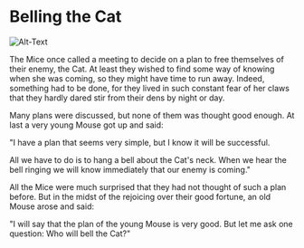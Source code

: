 # Belling the Cat
![Alt-Text](http://read.gov/aesop/media/belling-the-cat_Resources/belling-the-cat-5.jpg)

The Mice once called a meeting to decide on a plan to free themselves of their enemy, the Cat. At least they wished to find some way of knowing when she was coming, so they might have time to run away. Indeed, something had to be done, for they lived in such constant fear of her claws that they hardly dared stir from their dens by night or day.

Many plans were discussed, but none of them was thought good enough. At last a very young Mouse got up and said:

"I have a plan that seems very simple, but I know it will be successful.

All we have to do is to hang a bell about the Cat's neck. When we hear the bell ringing we will know immediately that our enemy is coming."

All the Mice were much surprised that they had not thought of such a plan before. But in the midst of the rejoicing over their good fortune, an old Mouse arose and said:

"I will say that the plan of the young Mouse is very good. But let me ask one question: Who will bell the Cat?"
